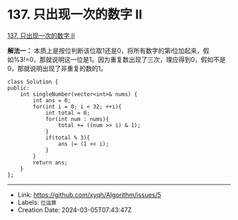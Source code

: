 # 137. 只出现一次的数字 II

[137. 只出现一次的数字 II](https://leetcode.cn/problems/single-number-ii/)

**解法一：**
本质上是按位判断该位取1还是0，将所有数字的第i位加起来，假如%3!=0，那就说明这一位是1。因为重复数出现了三次，理应得到0，假如不是0，那就说明出现了非重复的数的1。
```
class Solution {
public:
    int singleNumber(vector<int>& nums) {
        int ans = 0;
        for(int i = 0; i < 32; ++i){
            int total = 0;
            for(int num : nums){
                total += ((num >> i) & 1);
            }
            if(total % 3){
                ans |= (1 << i);
            }
        }
        return ans;
    }
};
```

---

* Link: https://github.com/xyqh/Algorithm/issues/5
* Labels: `位运算`
* Creation Date: 2024-03-05T07:43:47Z

